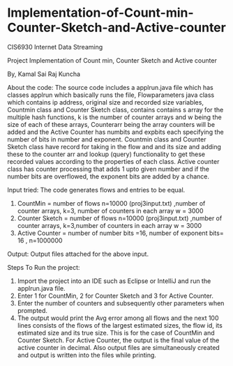 # Implementation-of-Count-min-Counter-Sketch-and-Active-counter
CIS6930 Internet Data Streaming

Project Implementation of Count min, Counter Sketch and Active counter

By,
Kamal Sai Raj Kuncha


About the code:
The source code includes a applrun.java file which has classes applrun which basically runs the file,
Flowparameters java class which contains ip address, original size and recorded size variables, Countmin class and Counter Sketch class,
contains contains s array for the multiple hash functions, k is the number of counter arrays and w being the size of each of these arrays,
Counterarr being the array counters will be added and the Active Counter has numbits and expbits each specifying the number of bits in number and exponent.
Countmin class and Counter Sketch class have record for taking in the flow and and its size and adding these to the counter arr and lookup (query) functionality
to get these recorded values according to the properties of each class. Active counter class has counter processing that adds 1 upto
given number and if the number bits are overflowed, the exponent bits are added by a chance.



Input tried:
The code generates flows and entries to be equal.
1) CountMin =  number of flows n=10000 (proj3input.txt) ,number of counter arrays, k=3, number of counters in each array w = 3000
2) Counter Sketch = number of flows n=10000 (proj3input.txt) ,number of counter arrays, k=3,number of counters in each array w = 3000
3) Active Counter =  number of number bits =16, number of exponent bits= 16 , n=1000000

Output:
Output files attached for the above input.

Steps To Run the project:
1) Import the project into an IDE such as Eclipse or IntelliJ and run the applrun.java file.
2) Enter 1 for CountMin, 2 for Counter Sketch and 3 for Active Counter.
3) Enter the number of counters and subsequently other parameters when prompted.
4) The output would print the Avg error among all flows and the next 100 lines consists of the flows of the largest
estimated sizes, the flow id, its estimated size and its true size. This is for the case of CountMin
and Counter Sketch. For Active Counter, the output is the final value of the active counter in decimal.
Also output files are simultaneously created and output is written into the files while printing.
